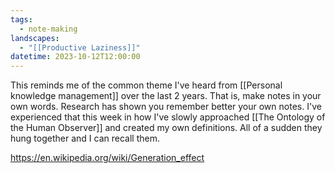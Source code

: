 ```yaml
---
tags:
  - note-making
landscapes:
  - "[[Productive Laziness]]"
datetime: 2023-10-12T12:00:00
---
```

This reminds me of the common theme I've heard from [[Personal knowledge management]] over the last 2 years. That is, make notes in your own words. Research has shown you remember better your own notes. I've experienced that this week in how I've slowly approached [[The Ontology of the Human Observer]] and created my own definitions. All of a sudden they hung together and I can recall them.

https://en.wikipedia.org/wiki/Generation_effect